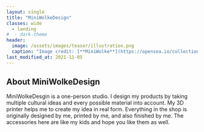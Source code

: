 ```yaml
---
layout: single
title: "MiniWolkeDesign"
classes: wide
  - landing
#  - dark-theme
header:
  image: /assets/images/teaser/illustration.png
  caption: "Image credit: [**MiniWolke**](https://opensea.io/collection/clother)"
last_modified_at: 2021-11-05
---
```



## About MiniWolkeDesign

MiniWolkeDesgin is a one-person studio. I design my products by taking multiple cultural ideas and every possible material into account. My 3D printer helps me to create my idea in real form. Everything in the shop is originally designed by me, printed by me, and also finished by me. The accessories here are like my kids and hope you like them as well.
